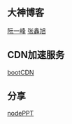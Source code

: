 ## 大神博客
[阮一峰](http://www.ruanyifeng.com/blog/)
[张鑫旭](http://www.zhangxinxu.com/)

## CDN加速服务
[bootCDN](http://www.bootcdn.cn/)

## 分享
[nodePPT](http://www.cnblogs.com/xiaoheimiaoer/p/3930220.html)